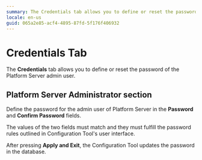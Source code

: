 ```yaml
---
summary: The Credentials tab allows you to define or reset the password of the Platform Server admin user.
locale: en-us
guid: 065a2e85-acf4-4895-87fd-5f176f406932
---
```


# Credentials Tab

The **Credentials** tab allows you to define or reset the password of the Platform Server admin user.

## Platform Server Administrator section

Define the password for the admin user of Platform Server in the **Password** and **Confirm Password** fields.

The values of the two fields must match and they must fulfill the password rules outlined in Configuration Tool's user interface.

After pressing **Apply and Exit**, the Configuration Tool updates the password in the database.

